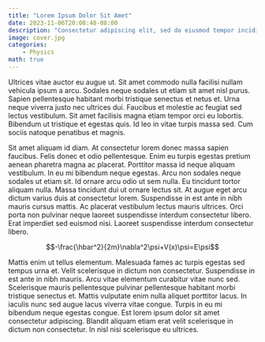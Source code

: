 ```yaml
---
title: "Lorem Ipsum Dolor Sit Amet"
date: 2023-11-06T20:08:48-08:00
description: "Consectetur adipiscing elit, sed do eiusmod tempor incididunt ut labore et dolore magna aliqua."
image: cover.jpg
categories:
    - Physics
math: true
---
```

Ultrices vitae auctor eu augue ut. Sit amet commodo nulla facilisi nullam vehicula ipsum a arcu. Sodales neque sodales ut etiam sit amet nisl purus. Sapien pellentesque habitant morbi tristique senectus et netus et. Urna neque viverra justo nec ultrices dui. Faucibus et molestie ac feugiat sed lectus vestibulum. Sit amet facilisis magna etiam tempor orci eu lobortis. Bibendum ut tristique et egestas quis. Id leo in vitae turpis massa sed. Cum sociis natoque penatibus et magnis.

Sit amet aliquam id diam. At consectetur lorem donec massa sapien faucibus. Felis donec et odio pellentesque. Enim eu turpis egestas pretium aenean pharetra magna ac placerat. Porttitor massa id neque aliquam vestibulum. In eu mi bibendum neque egestas. Arcu non sodales neque sodales ut etiam sit. Id ornare arcu odio ut sem nulla. Eu tincidunt tortor aliquam nulla. Massa tincidunt dui ut ornare lectus sit. At augue eget arcu dictum varius duis at consectetur lorem. Suspendisse in est ante in nibh mauris cursus mattis. Ac placerat vestibulum lectus mauris ultrices. Orci porta non pulvinar neque laoreet suspendisse interdum consectetur libero. Erat imperdiet sed euismod nisi. Laoreet suspendisse interdum consectetur libero.

$$-\frac{\hbar^2}{2m}\nabla^2\psi+V(x)\psi=E\psi$$

Mattis enim ut tellus elementum. Malesuada fames ac turpis egestas sed tempus urna et. Velit scelerisque in dictum non consectetur. Suspendisse in est ante in nibh mauris. Arcu vitae elementum curabitur vitae nunc sed. Scelerisque mauris pellentesque pulvinar pellentesque habitant morbi tristique senectus et. Mattis vulputate enim nulla aliquet porttitor lacus. In iaculis nunc sed augue lacus viverra vitae congue. Turpis in eu mi bibendum neque egestas congue. Est lorem ipsum dolor sit amet consectetur adipiscing. Blandit aliquam etiam erat velit scelerisque in dictum non consectetur. In nisl nisi scelerisque eu ultrices.
